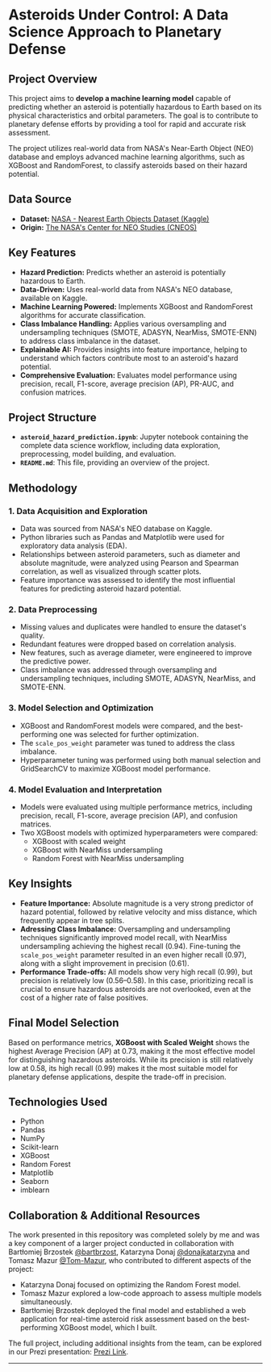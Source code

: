 # Asteroids Under Control: A Data Science Approach to Planetary Defense

## Project Overview

This project aims to **develop a machine learning model** capable of predicting whether an asteroid is potentially hazardous to Earth based on its physical characteristics and orbital parameters. The goal is to contribute to planetary defense efforts by providing a tool for rapid and accurate risk assessment.

The project utilizes real-world data from NASA's Near-Earth Object (NEO) database and employs advanced machine learning algorithms, such as XGBoost and RandomForest, to classify asteroids based on their hazard potential.

## Data Source
- **Dataset:** [NASA - Nearest Earth Objects Dataset (Kaggle)](https://www.kaggle.com/datasets/sameepvani/nasa-nearest-earth-objects)
- **Origin:** [The NASA's Center for NEO Studies (CNEOS)](https://cneos.jpl.nasa.gov/ca/)
  
## Key Features

- **Hazard Prediction:** Predicts whether an asteroid is potentially hazardous to Earth.
- **Data-Driven:** Uses real-world data from NASA's NEO database, available on Kaggle.
- **Machine Learning Powered:** Implements XGBoost and RandomForest algorithms for accurate classification.
- **Class Imbalance Handling:** Applies various oversampling and undersampling techniques (SMOTE, ADASYN, NearMiss, SMOTE-ENN) to address class imbalance in the dataset.
- **Explainable AI:** Provides insights into feature importance, helping to understand which factors contribute most to an asteroid's hazard potential.
- **Comprehensive Evaluation:** Evaluates model performance using precision, recall, F1-score, average precision (AP), PR-AUC, and confusion matrices.

## Project Structure

- **`asteroid_hazard_prediction.ipynb`**: Jupyter notebook containing the complete data science workflow, including data exploration, preprocessing, model building, and evaluation.
- **`README.md`**: This file, providing an overview of the project.

## Methodology

### 1. Data Acquisition and Exploration

- Data was sourced from NASA's NEO database on Kaggle.
- Python libraries such as Pandas and Matplotlib were used for exploratory data analysis (EDA).
- Relationships between asteroid parameters, such as diameter and absolute magnitude, were analyzed using Pearson and Spearman correlation, as well as visualized through scatter plots.
- Feature importance was assessed to identify the most influential features for predicting asteroid hazard potential.

### 2. Data Preprocessing

- Missing values and duplicates were handled to ensure the dataset's quality.
- Redundant features were dropped based on correlation analysis.
- New features, such as average diameter, were engineered to improve the predictive power.
- Class imbalance was addressed through oversampling and undersampling techniques, including SMOTE, ADASYN, NearMiss, and SMOTE-ENN.

### 3. Model Selection and Optimization

- XGBoost and RandomForest models were compared, and the best-performing one was selected for further optimization.
- The `scale_pos_weight` parameter was tuned to address the class imbalance.
- Hyperparameter tuning was performed using both manual selection and GridSearchCV to maximize XGBoost model performance.

### 4. Model Evaluation and Interpretation

- Models were evaluated using multiple performance metrics, including precision, recall, F1-score, average precision (AP), and confusion matrices.
- Two XGBoost models with optimized hyperparameters were compared: 
  - XGBoost with scaled weight
  - XGBoost with NearMiss undersampling
  - Random Forest with NearMiss undersampling

## Key Insights

- **Feature Importance:** Absolute magnitude is a very strong predictor of hazard potential, followed by relative velocity and miss distance, which frequently appear in tree splits.
- **Adressing Class Imbalance:** Oversampling and undersampling techniques significantly improved model recall, with NearMiss undersampling achieving the highest recall (0.94). Fine-tuning the `scale_pos_weight` parameter resulted in an even higher recall (0.97), along with a slight improvement in precision (0.61).
- **Performance Trade-offs:** All models show very high recall (0.99), but precision is relatively low (0.56–0.58). In this case, prioritizing recall is crucial to ensure hazardous asteroids are not overlooked,  even at the cost of a higher rate of false positives.

## Final Model Selection

Based on performance metrics, **XGBoost with Scaled Weight** shows the highest Average Precision (AP) at 0.73, making it the most effective model for distinguishing hazardous asteroids.  While its precision is still relatively low at 0.58, its high recall (0.99) makes it the most suitable model for planetary defense applications, despite the trade-off in precision.

## Technologies Used

- Python
- Pandas
- NumPy
- Scikit-learn
- XGBoost
- Random Forest
- Matplotlib
- Seaborn
- imblearn

## Collaboration & Additional Resources
The work presented in this repository was completed solely by me and was a key component of a larger project conducted in collaboration with Bartłomiej Brzostek [@bartbrzost](https://github.com/bartbrzost), Katarzyna Donaj [@donajkatarzyna](https://github.com/donajkatarzyna) and Tomasz Mazur [@Tom-Mazur](https://github.com/Tom-Mazur), who contributed to different aspects of the project:
- Katarzyna Donaj focused on optimizing the Random Forest model.
- Tomasz Mazur explored a low-code approach to assess multiple models simultaneously.
- Bartłomiej Brzostek deployed the final model and established a web application for real-time asteroid risk assessment based on the best-performing XGBoost model, which I built.

The full project, including additional insights from the team, can be explored in our Prezi presentation: [Prezi Link](https://prezi.com/p/edit/rygnld_akrmx/).

---
